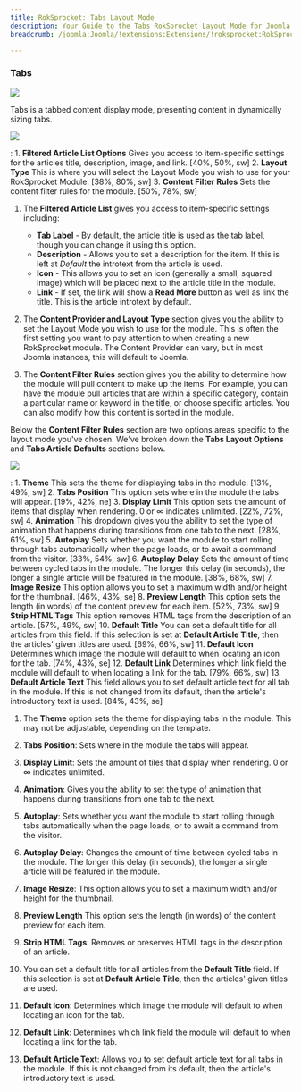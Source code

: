 ```yaml
---
title: RokSprocket: Tabs Layout Mode
description: Your Guide to the Tabs RokSprocket Layout Mode for Joomla
breadcrumb: /joomla:Joomla/!extensions:Extensions/!roksprocket:RokSprocket

---
```


### Tabs

![][tabs]

Tabs is a tabbed content display mode, presenting content in dynamically sizing tabs.

![][tabs_1]

:   1. **Filtered Article List Options** Gives you access to item-specific settings for the articles title, description, image, and link. [40%, 50%, sw]
    2. **Layout Type** This is where you will select the Layout Mode you wish to use for your RokSprocket Module. [38%, 80%, sw]
    3. **Content Filter Rules** Sets the content filter rules for the module. [50%, 78%, sw]

1. The **Filtered Article List** gives you access to item-specific settings including:

    * **Tab Label** - By default, the article title is used as the tab label, though you can change it using this option.
    * **Description** - Allows you to set a description for the item. If this is left at *Default* the introtext from the article is used. 
    * **Icon** - This allows you to set an icon (generally a small, squared image) which will be placed next to the article title in the module.
    * **Link** - If set, the link will show a **Read More** button as well as link the title. This is the article introtext by default.

2. The **Content Provider and Layout Type** section gives you the ability to set the Layout Mode you wish to use for the module. This is often the first setting you want to pay attention to when creating a new RokSprocket module. The Content Provider can vary, but in most Joomla instances, this will default to Joomla.

3. The **Content Filter Rules** section gives you the ability to determine how the module will pull content to make up the items. For example, you can have the module pull articles that are within a specific category, contain a particular name or keyword in the title, or choose specific articles. You can also modify how this content is sorted in the module.

Below the **Content Filter Rules** section are two options areas specific to the layout mode you've chosen. We've broken down the **Tabs Layout Options** and **Tabs Article Defaults** sections below.

![][tabs_2]

:   1. **Theme** This sets the theme for displaying tabs in the module. [13%, 49%, sw]
    2. **Tabs Position** This option sets where in the module the tabs will appear. [19%, 42%, ne]
    3. **Display Limit** This option sets the amount of items that display when rendering. 0 or ∞ indicates unlimited. [22%, 72%, sw]
    4. **Animation**  This dropdown gives you the ability to set the type of animation that happens during transitions from one tab to the next. [28%, 61%, sw]
    5. **Autoplay** Sets whether you want the module to start rolling through tabs automatically when the page loads, or to await a command from the visitor. [33%, 54%, sw]
    6. **Autoplay Delay** Sets the amount of time between cycled tabs in the module. The longer this delay (in seconds), the longer a single article will be featured in the module. [38%, 68%, sw]
    7. **Image Resize** This option allows you to set a maximum width and/or height for the thumbnail. [46%, 43%, se]
    8. **Preview Length** This option sets the length (in words) of the content preview for each item. [52%, 73%, sw]
    9.  **Strip HTML Tags** This option removes HTML tags from the description of an article. [57%, 49%, sw]
    10. **Default Title** You can set a default title for all articles from this field. If this selection is set at **Default Article Title**, then the articles' given titles are used.  [69%, 66%, sw]
    11. **Default Icon** Determines which image the module will default to when locating an icon for the tab. [74%, 43%, se]
    12. **Default Link** Determines which link field the module will default to when locating a link for the tab. [79%, 66%, sw]
    13. **Default Article Text** This field allows you to set default article text for all tab in the module. If this is not changed from its default, then the article's introductory text is used. [84%, 43%, se]

1. The **Theme** option sets the theme for displaying tabs in the module. This may not be adjustable, depending on the template.

2. **Tabs Position**: Sets where in the module the tabs will appear. 

3. **Display Limit**: Sets the amount of tiles that display when rendering. 0 or ∞ indicates unlimited.

4. **Animation**: Gives you the ability to set the type of animation that happens during transitions from one tab to the next. 

5. **Autoplay**: Sets whether you want the module to start rolling through tabs automatically when the page loads, or to await a command from the visitor.

6. **Autoplay Delay**: Changes the amount of time between cycled tabs in the module. The longer this delay (in seconds), the longer a single article will be featured in the module.

7. **Image Resize**: This option allows you to set a maximum width and/or height for the thumbnail.

8. **Preview Length** This option sets the length (in words) of the content preview for each item.

9. **Strip HTML Tags**: Removes or preserves HTML tags in the description of an article.

10. You can set a default title for all articles from the **Default Title** field. If this selection is set at **Default Article Title**, then the articles' given titles are used.

11. **Default Icon**: Determines which image the module will default to when locating an icon for the tab.

12. **Default Link**: Determines which link field the module will default to when locating a link for the tab.

13. **Default Article Text**: Allows you to set default article text for all tabs in the module. If this is not changed from its default, then the article's introductory text is used.

[tabs]: assets/tabs.jpeg
[tabs_link]: tabs_mode.md
[tabs_1]: assets/tabs_1.jpeg
[tabs_2]: assets/tabs_2.jpeg
